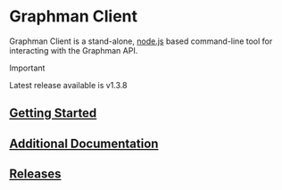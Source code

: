 # Graphman Client

Graphman Client is a stand-alone, [node.js](https://nodejs.org/en/about) based command-line tool for interacting with the Graphman API.

> [!IMPORTANT]
> Latest release available is v1.3.8

## [Getting Started](https://github.com/Layer7-Community/graphman-client/wiki/Getting-Started)
## [Additional Documentation](https://github.com/Layer7-Community/graphman-client/wiki)
## [Releases](https://github.com/Layer7-Community/graphman-client/releases)
